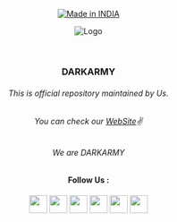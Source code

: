 
  
  <p align=center>
  <a href="https://dark4rmy.in/"><img title="Made in INDIA" src="https://img.shields.io/badge/MADE%20IN-INDIA-SCRIPT?colorA=%23ff8100&colorB=%23017e40&colorC=%23ff0000&style=for-the-badge"></a>
  </p>
  
  <p align="center">
  <img src="https://github.com/D4RK-4RMY/DARKARMY/blob/main/darkarmylogo-removebg-preview%20(2).png" alt=" Logo" />
</p>

  <br>
  
  ### <p align="center"> DARKARMY <p align="center">
 
###### <p align="center">*This is official repository maintained by Us.*

###### <p align="center"> *You can check our [WebSite](https://dark4rmy.in/)✌*

###### <p align="center">We are DARKARMY <p align="center">

#### <p align="center"> Follow Us : <p align="center">
  
  <p align="center"> <a href="https://discord.gg/z4vgCdvNXW" target="_blank" rel="noreferrer"><img src="https://raw.githubusercontent.com/danielcranney/readme-generator/main/public/icons/socials/discord.svg" width="32" height="32" /></a> <a href="https://www.github.com/1ucif3r" target="_blank" rel="noreferrer"><img src="https://raw.githubusercontent.com/danielcranney/readme-generator/main/public/icons/socials/github.svg" width="32" height="32" /></a> <a href="http://www.instagram.com/0x1ucif3r" target="_blank" rel="noreferrer"><img src="https://raw.githubusercontent.com/danielcranney/readme-generator/main/public/icons/socials/instagram.svg" width="32" height="32" /></a>  <a href="https://1ucif3r.me" target="_blank" rel="noreferrer"><img src="https://raw.githubusercontent.com/danielcranney/readme-generator/main/public/icons/socials/rss.svg" width="32" height="32" /></a> <a href="https://www.twitter.com/0x1ucif3r" target="_blank" rel="noreferrer"><img src="https://raw.githubusercontent.com/danielcranney/readme-generator/main/public/icons/socials/twitter.svg" width="32" height="32" /></a> <a href="https://www.youtube.com/channel/UC84vsSVodk4yNd5XhbrMSEg" target="_blank" rel="noreferrer"><img src="https://raw.githubusercontent.com/danielcranney/readme-generator/main/public/icons/socials/youtube.svg" width="32" height="32" /></a></p>
  
